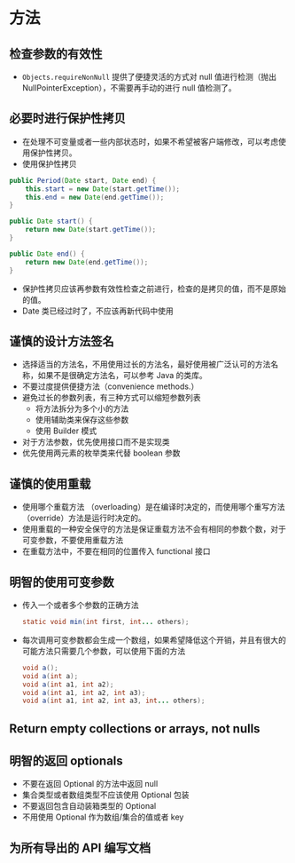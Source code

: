 # 方法
<!-- toc -->
## 检查参数的有效性
* `Objects.requireNonNull` 提供了便捷灵活的方式对 null 值进行检测（抛出 NullPointerException），不需要再手动的进行 null 值检测了。

## 必要时进行保护性拷贝
* 在处理不可变量或者一些内部状态时，如果不希望被客户端修改，可以考虑使用保护性拷贝。
* 使用保护性拷贝
```java
public Period(Date start, Date end) {
    this.start = new Date(start.getTime());
    this.end = new Date(end.getTime());
}

public Date start() {
    return new Date(start.getTime());
}

public Date end() {
    return new Date(end.getTime());
}
```
* 保护性拷贝应该再参数有效性检查之前进行，检查的是拷贝的值，而不是原始的值。
* Date 类已经过时了，不应该再新代码中使用

## 谨慎的设计方法签名
* 选择适当的方法名，不用使用过长的方法名，最好使用被广泛认可的方法名称，如果不是很确定方法名，可以参考 Java 的类库。
* 不要过度提供便捷方法（convenience  methods.）
* 避免过长的参数列表，有三种方式可以缩短参数列表
    - 将方法拆分为多个小的方法
    - 使用辅助类来保存这些参数
    - 使用 Builder 模式
* 对于方法参数，优先使用接口而不是实现类
* 优先使用两元素的枚举类来代替 boolean 参数

## 谨慎的使用重载
* 使用哪个重载方法 （overloading）是在编译时决定的，而使用哪个重写方法（override）方法是运行时决定的。
* 使用重载的一种安全保守的方法是保证重载方法不会有相同的参数个数，对于可变参数，不要使用重载方法
* 在重载方法中，不要在相同的位置传入 functional 接口

## 明智的使用可变参数
* 传入一个或者多个参数的正确方法
    ```java
    static void min(int first, int... others);
    ```
* 每次调用可变参数都会生成一个数组，如果希望降低这个开销，并且有很大的可能方法只需要几个参数，可以使用下面的方法
    ```java
    void a();
    void a(int a);
    void a(int a1, int a2);
    void a(int a1, int a2, int a3);
    void a(int a1, int a2, int a3, int... others);
    ```

## Return empty collections or arrays, not nulls

## 明智的返回 optionals
* 不要在返回 Optional 的方法中返回 null
* 集合类型或者数组类型不应该使用 Optional 包装
* 不要返回包含自动装箱类型的 Optional
* 不用使用 Optional 作为数组/集合的值或者 key

## 为所有导出的 API 编写文档
